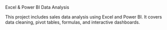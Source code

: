 Excel & Power BI Data Analysis

This project includes sales data analysis using Excel and Power BI.
It covers data cleaning, pivot tables, formulas, and interactive dashboards.
